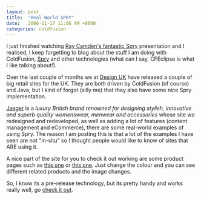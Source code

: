```yaml
---
layout: post
title:  "Real World SPRY"
date:   2006-11-17 11:06 AM +0000
categories: coldfusion
---
```

I just finished watching <a href="http://ray.camdenfamily.com/index.cfm/2006/11/16/Spry-Presentation-Recording" target="_blank">Ray Camden's fantastic Spry</a> presentation and I realised, I keep forgetting to blog about the stuff I am doing with ColdFusion, <a href="http://labs.adobe.com/technologies/spry/">Spry</a> and other technologies (what can I say, CFEclipse is what I like talking about!).

Over the last couple of months we at <a href="http://www.designuk.com/" target="_blank">Design UK</a> have released a couple of big retail sites for the UK. They are both driven by ColdFusion (of course) and Java, but I kind of forgot (silly me) that they also have some nice Spry implementation.

<a href="http://www.jaeger.co.uk/" target="_blank">Jaeger</a> is a <em>luxury British brand renowned for designing stylish, innovative and superb quality womenswear, menwear and accessories</em> whose site we redesigned and redeveloped, as well as adding a lot of features (content management and eCommerce), there are some real-world examples of using Spry. The reason I am posting this is that a lot of the examples I have seen are not "in-situ" so I thought people would like to know of sites that ARE using it.

A nice part of the site for you to check it out working are some product pages such as <a href="http://www.jaeger.co.uk/index.cfm?page=1094&amp;productid=600057E&amp;productvar=600057E-05300-S&amp;refpage=1243&amp;refelement=4129" target="_blank">this one</a> or <a href="http://www.jaeger.co.uk/index.cfm?page=1094&amp;productid=150036E&amp;productvar=150036E-07700-S&amp;refpage=1161" target="_blank">this one</a>. Just change the colour and you can see different related products and the image changes.

So, I know its a pre-release technology, but its pretty handy and works really well, go <a href="http://labs.adobe.com/technologies/spry/">check it out</a>.